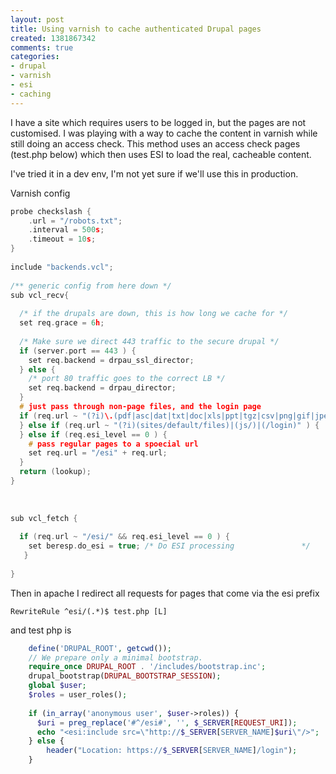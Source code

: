 ```yaml
---
layout: post
title: Using varnish to cache authenticated Drupal pages
created: 1381867342
comments: true
categories:
- drupal
- varnish
- esi
- caching
---
```

I have a site which requires users to be logged in, but the pages are not customised. I was playing with a way to cache the content in varnish while still doing an access check. This method uses an access check pages (test.php below) which then uses ESI to load the real, cacheable content.

I've tried it in a dev env, I'm not yet sure if we'll use this in production.

Varnish config

```C
probe checkslash {
    .url = "/robots.txt";
    .interval = 500s;
    .timeout = 10s;
}    
        
include "backends.vcl";
    
/** generic config from here down */
sub vcl_recv{
   
  /* if the drupals are down, this is how long we cache for */
  set req.grace = 6h;
    
  /* Make sure we direct 443 traffic to the secure drupal */
  if (server.port == 443 ) {
    set req.backend = drpau_ssl_director; 
  } else {
    /* port 80 traffic goes to the correct LB */
    set req.backend = drpau_director;
  }
  # just pass through non-page files, and the login page
  if (req.url ~ "(?i)\.(pdf|asc|dat|txt|doc|xls|ppt|tgz|csv|png|gif|jpeg|jpg|ico|swf|css|js|htc|ejs)(\?.*)?$") {
  } else if (req.url ~ "(?i)(sites/default/files)|(js/)|(/login)" ) { 
  } else if (req.esi_level == 0 ) {
    # pass regular pages to a spoecial url
    set req.url = "/esi" + req.url;
  }
  return (lookup);
}
    
    
    
sub vcl_fetch {
    
  if (req.url ~ "/esi/" && req.esi_level == 0 ) {
    set beresp.do_esi = true; /* Do ESI processing               */ 
   }
      
}

```

Then in apache I redirect all requests for pages that come via the esi prefix 


```ApacheConf
RewriteRule ^esi/(.*)$ test.php [L]
```


and test php is



```PHP
    define('DRUPAL_ROOT', getcwd());
    // We prepare only a minimal bootstrap.
    require_once DRUPAL_ROOT . '/includes/bootstrap.inc';
    drupal_bootstrap(DRUPAL_BOOTSTRAP_SESSION);
    global $user;
    $roles = user_roles();
             
    if (in_array('anonymous user', $user->roles)) {
      $uri = preg_replace('#^/esi#', '', $_SERVER[REQUEST_URI]);
      echo "<esi:include src=\"http://$_SERVER[SERVER_NAME]$uri\"/>";
    } else {
     	header("Location: https://$_SERVER[SERVER_NAME]/login");
    }

```


  

